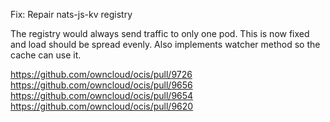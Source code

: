 Fix: Repair nats-js-kv registry

The registry would always send traffic to only one pod. This is now fixed and load should be spread evenly. Also implements watcher method so the cache can use it.

https://github.com/owncloud/ocis/pull/9726
https://github.com/owncloud/ocis/pull/9656
https://github.com/owncloud/ocis/pull/9654
https://github.com/owncloud/ocis/pull/9620
